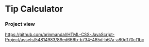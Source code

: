 # Tip Calculator
### Project view

https://github.com/arinmandal/HTML-CSS-JavaScript-Project/assets/54814983/89ed666b-b734-485d-b67a-a80d170cf1bc

